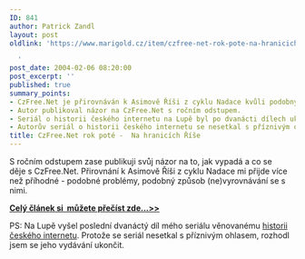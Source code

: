 ```yaml
---
ID: 841
author: Patrick Zandl
layout: post
oldlink: 'https://www.marigold.cz/item/czfree-net-rok-pote-na-hranicich-rise

  '
post_date: 2004-02-06 08:20:00
post_excerpt: ''
published: true
summary_points:
- CzFree.Net je přirovnáván k Asimově Říši z cyklu Nadace kvůli podobným problémům.
- Autor publikoval názor na CzFree.Net s ročním odstupem.
- Seriál o historii českého internetu na Lupě byl po dvanácti dílech ukončen.
- Autorův seriál o historii českého internetu se nesetkal s příznivým ohlasem.
title: CzFree.Net rok poté -  Na hranicích Říše
---
```


<p>
S ročním odstupem zase publikuji svůj názor na to, jak vypadá a co se děje&#160;s CzFree.Net. Přirovnání k Asimově Říši z cyklu Nadace mi přijde více než příhodné - podobné problémy, podobný způsob (ne)vyrovnávání se s nimi. </p>

<p>
<A href="/trh/czfree040206.html"><STRONG>Celý článek si&#160; můžete přečíst zde...&gt;&gt;</STRONG></A></p>

<p>
PS: Na Lupě vyšel poslední dvanáctý&#160;díl mého seriálu věnovanému <A href="http://www.lupa.cz/clanek.php3?show=3213" target=_blank>historii českého internetu</A>. Protože se seriál nesetkal s příznivým ohlasem, rozhodl jsem se jeho vydávání ukončit. </p>